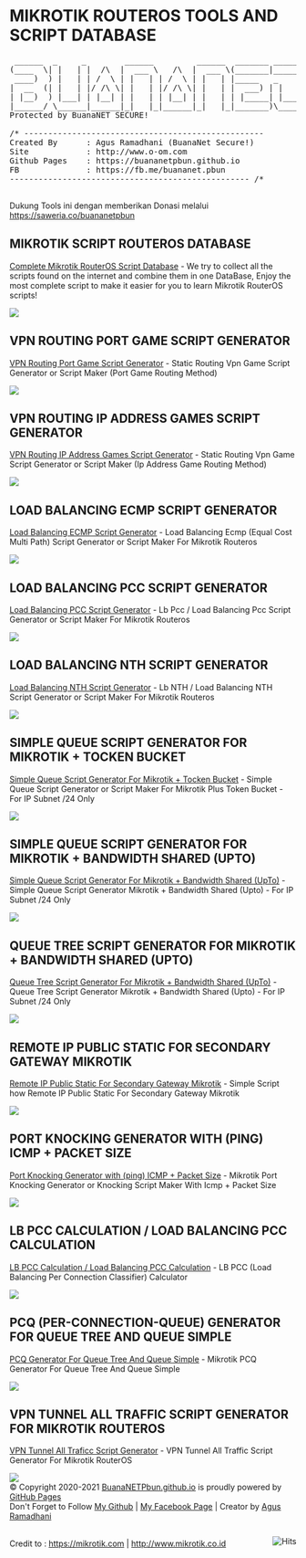 # MIKROTIK ROUTEROS TOOLS AND SCRIPT DATABASE
<pre>
 ______  _     _        ______         ______  _______ _______ 
(____  \| |   | |  /\  |  ___ \   /\  |  ___ \(_______|_______)
 ____)  ) |   | | /  \ | |   | | /  \ | |   | |_____   _       
|  __  (| |   | |/ /\ \| |   | |/ /\ \| |   | |  ___) | |      
| |__)  ) |___| | |__| | |   | | |__| | |   | | |_____| |_____ 
|______/ \______|______|_|   |_|______|_|   |_|_______)\______)
Protected by BuanaNET SECURE!

/* --------------------------------------------------
Created By      : Agus Ramadhani (BuanaNet Secure!)
Site            : http://www.o-om.com 
Github Pages    : https://buananetpbun.github.io
FB              : https://fb.me/buananet.pbun	
-------------------------------------------------- /*

</pre>

Dukung Tools ini dengan memberikan Donasi melalui https://saweria.co/buananetpbun

<h2>MIKROTIK SCRIPT ROUTEROS DATABASE</h2>
<p><a target="_blank"  href="https://buananetpbun.github.io/mikrotik">Complete Mikrotik RouterOS Script Database</a> - We try to collect all the scripts found on the internet and combine them in one DataBase, Enjoy the most complete script to make it easier for you to learn Mikrotik RouterOS scripts!</p>
<img src=https://user-images.githubusercontent.com/42666125/111909594-8074e400-8a90-11eb-8d98-5dfe4b21c657.png>

<h2>VPN ROUTING PORT GAME SCRIPT GENERATOR</h2>
<p><a target="_blank"  href="https://buananetpbun.github.io/vpn-game-generator.html">VPN Routing Port Game Script Generator</a> - Static Routing Vpn Game Script Generator or Script Maker (Port Game Routing Method) </p>
<img src="https://user-images.githubusercontent.com/42666125/111255425-9ece8000-8649-11eb-839c-21f25e838195.png">

<h2>VPN ROUTING IP ADDRESS GAMES SCRIPT GENERATOR</h2>
<p><a target="_blank"  href="https://buananetpbun.github.io/vpn-game-generator2.html">VPN Routing IP Address Games Script Generator</a> - Static Routing Vpn Game Script Generator or Script Maker (Ip Address Game Routing Method)</p>
<img src="https://user-images.githubusercontent.com/42666125/111255058-eef91280-8648-11eb-8b6c-824e45053e90.png">

<h2>LOAD BALANCING ECMP SCRIPT GENERATOR</h2>
<p><a target="_blank"  href="https://buananetpbun.github.io/ecmp.html">Load Balancing ECMP Script Generator</a> - Load Balancing Ecmp (Equal Cost Multi Path) Script Generator or Script Maker For Mikrotik Routeros</p>
<img src="https://user-images.githubusercontent.com/42666125/111255108-046e3c80-8649-11eb-8038-8bc1279e8b89.png">

<h2>LOAD BALANCING PCC SCRIPT GENERATOR</h2>
<p><a target="_blank"  href="https://buananetpbun.github.io/pcc.html">Load Balancing PCC Script Generator</a> - Lb Pcc / Load Balancing Pcc Script Generator or Script Maker For Mikrotik Routeros</p>
<img src="https://user-images.githubusercontent.com/42666125/111255160-1c45c080-8649-11eb-8238-ae9fb987a97d.png">

<h2>LOAD BALANCING NTH SCRIPT GENERATOR</h2>
<p><a target="_blank"  href="https://buananetpbun.github.io/nth.html">Load Balancing NTH Script Generator</a> - Lb NTH / Load Balancing NTH Script Generator or Script Maker For Mikrotik Routeros</p>
<img src="https://user-images.githubusercontent.com/42666125/120055979-a1931b80-c063-11eb-833b-28340e8d6b49.png">

<h2>SIMPLE QUEUE SCRIPT GENERATOR FOR MIKROTIK + TOCKEN BUCKET</h2>
<p><a target="_blank"  href="https://buananetpbun.github.io/simple-queue-generator.html">Simple Queue Script Generator For Mikrotik + Tocken Bucket</a> - Simple Queue Script Generator or Script Maker For Mikrotik Plus Token Bucket - For IP Subnet /24 Only</p>
<img src="https://user-images.githubusercontent.com/42666125/111255211-3a132580-8649-11eb-9408-a9cd9649a1aa.png">

<h2>SIMPLE QUEUE SCRIPT GENERATOR FOR MIKROTIK + BANDWIDTH SHARED (UPTO)</h2>
<p><a target="_blank"  href="https://buananetpbun.github.io/simple-queue-generator-shared.html">Simple Queue Script Generator For Mikrotik + Bandwidth Shared (UpTo)</a> - Simple Queue Script Generator Mikrotik + Bandwidth Shared (Upto) - For IP Subnet /24 Only</p>
<img src="https://user-images.githubusercontent.com/42666125/111256022-bf4b0a00-864a-11eb-995c-afe81b2c6c34.png">

<h2>QUEUE TREE SCRIPT GENERATOR FOR MIKROTIK + BANDWIDTH SHARED (UPTO)</h2>
<p><a target="_blank"  href="https://buananetpbun.github.io/queue-tree-generator-shared.html">Queue Tree Script Generator For Mikrotik + Bandwidth Shared (UpTo)</a> - Queue Tree Script Generator Mikrotik + Bandwidth Shared (Upto) - For IP Subnet /24 Only</p>
<img src="https://user-images.githubusercontent.com/42666125/111256069-d4279d80-864a-11eb-95fe-47a6cbfd05ec.png">

<h2>REMOTE IP PUBLIC STATIC FOR SECONDARY GATEWAY MIKROTIK</h2>
<p><a target="_blank"  href="https://buananetpbun.github.io/remote-ip-public-static.html">Remote IP Public Static For Secondary Gateway Mikrotik</a> - Simple Script how Remote IP Public Static For Secondary Gateway Mikrotik</p>
<img src="https://user-images.githubusercontent.com/42666125/111255763-464bb280-864a-11eb-9571-ff7cbdd317df.png">

<h2>PORT KNOCKING GENERATOR WITH (PING) ICMP + PACKET SIZE</h2>
<p><a target="_blank"  href="https://buananetpbun.github.io/port-knocking-icmp.html">Port Knocking Generator with (ping) ICMP + Packet Size</a> - Mikrotik Port Knocking Generator or Knocking Script Maker With Icmp + Packet Size</p>
<img src="https://user-images.githubusercontent.com/42666125/111254047-cbcd6380-8646-11eb-9be9-c8edfd7bfe81.png">

<h2>LB PCC CALCULATION / LOAD BALANCING PCC CALCULATION</h2>
<p><a target="_blank"  href="https://buananetpbun.github.io/pcc-calculation.html">LB PCC Calculation / Load Balancing PCC Calculation</a> - LB PCC (Load Balancing Per Connection Classifier) Calculator</p>
<img src="https://user-images.githubusercontent.com/42666125/111256279-52843f80-864b-11eb-9a46-11dc571872bb.png">

<h2>PCQ (PER-CONNECTION-QUEUE) GENERATOR FOR QUEUE TREE AND QUEUE SIMPLE</h2>
<p><a target="_blank"  href="https://buananetpbun.github.io/mikrotik-pcq-generator.html">PCQ Generator For Queue Tree And Queue Simple</a> - Mikrotik PCQ Generator For Queue Tree And Queue Simple</p>
<img src="https://user-images.githubusercontent.com/42666125/113652386-e468f080-96bd-11eb-9415-47195e1da871.png">

<h2>VPN TUNNEL ALL TRAFFIC SCRIPT GENERATOR FOR MIKROTIK ROUTEROS</h2>
<p><a target="_blank"  href="https://buananetpbun.github.io/vpn-tunnel-all-traffic-script-generator.html">VPN Tunnel All Traficc Script Generator</a> - VPN Tunnel All Traffic Script Generator For Mikrotik RouterOS</p>
<img src="https://user-images.githubusercontent.com/42666125/116002845-baa04b00-a625-11eb-8cfb-2bcd960ba880.png">

<br>
© Copyright 2020-2021 <a href="https://buananetpbun.github.io/">BuanaNETPbun.github.io</a> is proudly powered by <a href="https://pages.github.com/">GitHub Pages</a> <br>
Don't Forget to Follow <a href="https://github.com/buananetpbun">My Github</a> | <a href="https://www.facebook.com/buananetmikrotik">My Facebook Page</a> | Creator by <a href="https://www.facebook.com/buananet.pbun">Agus Ramadhani</a>
<br><br>
<img style="float:right; padding-top:10px" src="https://hits.seeyoufarm.com/api/count/incr/badge.svg?url=https%3A%2F%2Fbuananetpbun.github.io%2F&count_bg=%23C83D3D&title_bg=%23555555&icon=&icon_color=%23E7E7E7&title=hits&edge_flat=false" alt="Hits"/>

Credit to : https://mikrotik.com | http://www.mikrotik.co.id
